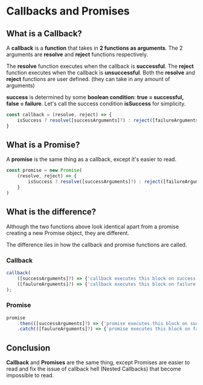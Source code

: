 # Callbacks and Promises

## What is a Callback?

A **callback** is a **function** that takes in **2 functions as arguments**.
The 2 arguments are **resolve** and **reject** functions respectively.

The **resolve** function executes when the callback is **successful**.
The **reject** function executes when the callback is **unsuccessful**.
Both the **resolve** and **reject** functions are user defined. (they can take in any amount of arguments)

**success** is determined by some **boolean condition**: **true = successful, false = failure**.
Let's call the success condition **isSuccess** for simplicity.

```js
const callback = (resolve, reject) => {
    isSuccess ? resolve([successArguments]?) : reject([failureArguments]);
}
```

## What is a Promise?

A **promise** is the same thing as a callback, except it's easier to read.

```js
const promise = new Promise(
    (resolve, reject) => {
        isSuccess ? resolve([successArguments]?) : reject([failureArguments]);
    }
)
```

## What is the difference?

Although the two functions above look identical apart from a promise creating a new Promise object, they are different.

The difference lies in how the callback and promise functions are called.

### Callback

```js
callback(
    ([successArguments]?) => {'callback executes this block on success (RESOLVES)'},
    ([faulureArguments]?) => {'callback executes this block on failure (REJECTS)'}
);
```

### Promise

```js
promise
    .then(([successArguments]?) => {'promise executes this block on success (RESOLVES)'})
    .catch(([faulureArguments]?) => {'promise executes this block on failure (REJECTS)'})
```

## Conclusion

**Callback** and **Promises** are the same thing, except Promises are easier to read and fix the issue of callback hell (Nested Callbacks) that become impossible to read.